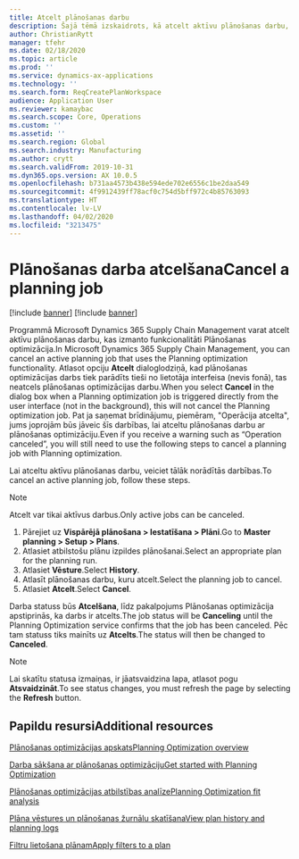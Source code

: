 ```yaml
---
title: Atcelt plānošanas darbu
description: Šajā tēmā izskaidrots, kā atcelt aktīvu plānošanas darbu, kas izmanto funkcionalitāti Plānošanas optimizācija.
author: ChristianRytt
manager: tfehr
ms.date: 02/18/2020
ms.topic: article
ms.prod: ''
ms.service: dynamics-ax-applications
ms.technology: ''
ms.search.form: ReqCreatePlanWorkspace
audience: Application User
ms.reviewer: kamaybac
ms.search.scope: Core, Operations
ms.custom: ''
ms.assetid: ''
ms.search.region: Global
ms.search.industry: Manufacturing
ms.author: crytt
ms.search.validFrom: 2019-10-31
ms.dyn365.ops.version: AX 10.0.5
ms.openlocfilehash: b731aa4573b438e594ede702e6556c1be2daa549
ms.sourcegitcommit: 4f9912439ff78acf0c754d5bff972c4b85763093
ms.translationtype: HT
ms.contentlocale: lv-LV
ms.lasthandoff: 04/02/2020
ms.locfileid: "3213475"
---
```

# <a name="cancel-a-planning-job"></a><span data-ttu-id="b23f2-103">Plānošanas darba atcelšana</span><span class="sxs-lookup"><span data-stu-id="b23f2-103">Cancel a planning job</span></span>

[!include [banner](../../includes/banner.md)]
[!include [banner](../../includes/preview-banner.md)]

<span data-ttu-id="b23f2-104">Programmā Microsoft Dynamics 365 Supply Chain Management varat atcelt aktīvu plānošanas darbu, kas izmanto funkcionalitāti Plānošanas optimizācija.</span><span class="sxs-lookup"><span data-stu-id="b23f2-104">In Microsoft Dynamics 365 Supply Chain Management, you can cancel an active planning job that uses the Planning optimization functionality.</span></span> <span data-ttu-id="b23f2-105">Atlasot opciju **Atcelt** dialoglodziņā, kad plānošanas optimizācijas darbs tiek parādīts tieši no lietotāja interfeisa (nevis fonā), tas neatcels plānošanas optimizācijas darbu.</span><span class="sxs-lookup"><span data-stu-id="b23f2-105">When you select **Cancel** in the dialog box when a Planning optimization job is triggered directly from the user interface (not in the background), this will not cancel the Planning optimization job.</span></span> <span data-ttu-id="b23f2-106">Pat ja saņemat brīdinājumu, piemēram, "Operācija atcelta", jums joprojām būs jāveic šīs darbības, lai atceltu plānošanas darbu ar plānošanas optimizāciju.</span><span class="sxs-lookup"><span data-stu-id="b23f2-106">Even if you receive a warning such as “Operation canceled”, you will still need to use the following steps to cancel a planning job with Planning optimization.</span></span>


<span data-ttu-id="b23f2-107">Lai atceltu aktīvu plānošanas darbu, veiciet tālāk norādītās darbības.</span><span class="sxs-lookup"><span data-stu-id="b23f2-107">To cancel an active planning job, follow these steps.</span></span> 

> [!NOTE]
> <span data-ttu-id="b23f2-108">Atcelt var tikai aktīvus darbus.</span><span class="sxs-lookup"><span data-stu-id="b23f2-108">Only active jobs can be canceled.</span></span>

1. <span data-ttu-id="b23f2-109">Pārejiet uz **Vispārējā plānošana \> Iestatīšana \> Plāni**.</span><span class="sxs-lookup"><span data-stu-id="b23f2-109">Go to **Master planning \> Setup \> Plans**.</span></span>
2. <span data-ttu-id="b23f2-110">Atlasiet atbilstošu plānu izpildes plānošanai.</span><span class="sxs-lookup"><span data-stu-id="b23f2-110">Select an appropriate plan for the planning run.</span></span>
3. <span data-ttu-id="b23f2-111">Atlasiet **Vēsture**.</span><span class="sxs-lookup"><span data-stu-id="b23f2-111">Select **History**.</span></span>
4. <span data-ttu-id="b23f2-112">Atlasīt plānošanas darbu, kuru atcelt.</span><span class="sxs-lookup"><span data-stu-id="b23f2-112">Select the planning job to cancel.</span></span>
5. <span data-ttu-id="b23f2-113">Atlasiet **Atcelt**.</span><span class="sxs-lookup"><span data-stu-id="b23f2-113">Select **Cancel**.</span></span>

<span data-ttu-id="b23f2-114">Darba statuss būs **Atcelšana**, līdz pakalpojums Plānošanas optimizācija apstiprinās, ka darbs ir atcelts.</span><span class="sxs-lookup"><span data-stu-id="b23f2-114">The job status will be **Canceling** until the Planning Optimization service confirms that the job has been canceled.</span></span> <span data-ttu-id="b23f2-115">Pēc tam statuss tiks mainīts uz **Atcelts**.</span><span class="sxs-lookup"><span data-stu-id="b23f2-115">The status will then be changed to **Canceled**.</span></span>

> [!NOTE]
> <span data-ttu-id="b23f2-116">Lai skatītu statusa izmaiņas, ir jāatsvaidzina lapa, atlasot pogu **Atsvaidzināt**.</span><span class="sxs-lookup"><span data-stu-id="b23f2-116">To see status changes, you must refresh the page by selecting the **Refresh** button.</span></span>

## <a name="additional-resources"></a><span data-ttu-id="b23f2-117">Papildu resursi</span><span class="sxs-lookup"><span data-stu-id="b23f2-117">Additional resources</span></span>

[<span data-ttu-id="b23f2-118">Plānošanas optimizācijas apskats</span><span class="sxs-lookup"><span data-stu-id="b23f2-118">Planning Optimization overview</span></span>](planning-optimization-overview.md)

[<span data-ttu-id="b23f2-119">Darba sākšana ar plānošanas optimizāciju</span><span class="sxs-lookup"><span data-stu-id="b23f2-119">Get started with Planning Optimization</span></span>](get-started.md)

[<span data-ttu-id="b23f2-120">Plānošanas optimizācijas atbilstības analīze</span><span class="sxs-lookup"><span data-stu-id="b23f2-120">Planning Optimization fit analysis</span></span>](planning-optimization-fit-analysis.md)

[<span data-ttu-id="b23f2-121">Plāna vēstures un plānošanas žurnālu skatīšana</span><span class="sxs-lookup"><span data-stu-id="b23f2-121">View plan history and planning logs</span></span>](plan-history-logs.md)

[<span data-ttu-id="b23f2-122">Filtru lietošana plānam</span><span class="sxs-lookup"><span data-stu-id="b23f2-122">Apply filters to a plan</span></span>](plan-filters.md)
